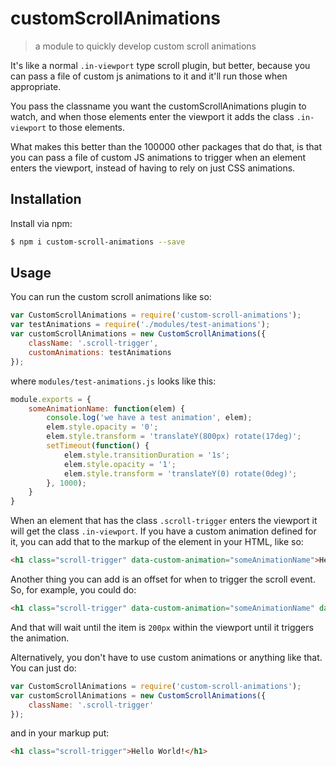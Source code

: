 # customScrollAnimations
> a module to quickly develop custom scroll animations

It's like a normal `.in-viewport` type scroll plugin, but better, because you can pass a file of custom js animations to it and it'll run those when appropriate.

You pass the classname you want the customScrollAnimations plugin to watch, and when those elements enter the viewport it adds the class `.in-viewport` to those elements.

What makes this better than the 100000 other packages that do that, is that you can pass a file of custom JS animations to trigger when an element enters the viewport, instead of having to rely on just CSS animations. 

## Installation
Install via npm:

```sh
$ npm i custom-scroll-animations --save
```

## Usage

You can run the custom scroll animations like so:

```javascript
var CustomScrollAnimations = require('custom-scroll-animations');
var testAnimations = require('./modules/test-animations');
var customScrollAnimations = new CustomScrollAnimations({
	className: '.scroll-trigger',
	customAnimations: testAnimations
});
```

where `modules/test-animations.js` looks like this:

```javascript
module.exports = {
	someAnimationName: function(elem) {
		console.log('we have a test animation', elem);
		elem.style.opacity = '0';
		elem.style.transform = 'translateY(800px) rotate(17deg)';
		setTimeout(function() {
			elem.style.transitionDuration = '1s';
			elem.style.opacity = '1';
			elem.style.transform = 'translateY(0) rotate(0deg)';
		}, 1000);
	}
}
```

When an element that has the class `.scroll-trigger` enters the viewport it will get the class `.in-viewport`. If you have a custom animation defined for it, you can add that to the markup of the element in your HTML, like so:

```html
<h1 class="scroll-trigger" data-custom-animation="someAnimationName">Hello World!</h1>
```

Another thing you can add is an offset for when to trigger the scroll event. So, for example, you could do:

```html
<h1 class="scroll-trigger" data-custom-animation="someAnimationName" data-scroll-offset="-200">Hello World!</h1>
```

And that will wait until the item is `200px` within the viewport until it triggers the animation.

Alternatively, you don't have to use custom animations or anything like that. You can just do:

```javascript
var CustomScrollAnimations = require('custom-scroll-animations');
var customScrollAnimations = new CustomScrollAnimations({
	className: '.scroll-trigger'
});
```

and in your markup put:

```html
<h1 class="scroll-trigger">Hello World!</h1>
```

